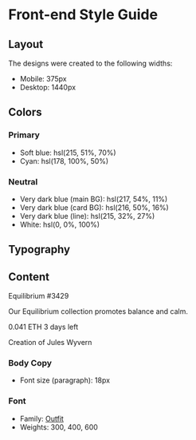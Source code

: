 # Front-end Style Guide

## Layout

The designs were created to the following widths:

- Mobile: 375px
- Desktop: 1440px

## Colors

### Primary

- Soft blue: hsl(215, 51%, 70%)
- Cyan: hsl(178, 100%, 50%)

### Neutral

- Very dark blue (main BG): hsl(217, 54%, 11%)
- Very dark blue (card BG): hsl(216, 50%, 16%)
- Very dark blue (line): hsl(215, 32%, 27%)
- White: hsl(0, 0%, 100%)

## Typography

## Content

Equilibrium #3429

Our Equilibrium collection promotes balance and calm.

0.041 ETH
3 days left

Creation of Jules Wyvern

### Body Copy

- Font size (paragraph): 18px

### Font

- Family: [Outfit](https://fonts.google.com/specimen/Outfit)
- Weights: 300, 400, 600
